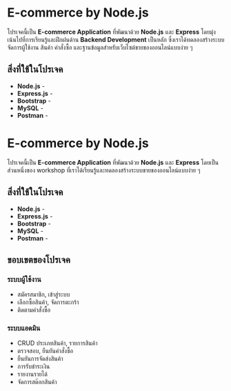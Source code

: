 # E-commerce by Node.js

โปรเจคนี้เป็น **E-commerce Application** ที่พัฒนาด้วย **Node.js** และ **Express** โดยมุ่งเน้นไปที่การเรียนรู้และฝึกฝนด้าน **Backend Development** เป็นหลัก ซึ่งเราได้ทดลองสร้างระบบจัดการผู้ใช้งาน สินค้า คำสั่งซื้อ และฐานข้อมูลสำหรับเว็บไซต์ขายของออนไลน์แบบง่าย ๆ


## สิ่งที่ใช้ในโปรเจค

- **Node.js** - 
- **Express.js** - 
- **Bootstrap** - 
- **MySQL** - 
- **Postman** -

# E-commerce by Node.js

โปรเจคนี้เป็น **E-commerce Application** ที่พัฒนาด้วย **Node.js** และ **Express** โดยเป็นส่วนหนึ่งของ workshop ที่เราได้เรียนรู้และทดลองสร้างระบบขายของออนไลน์แบบง่าย ๆ  

## สิ่งที่ใช้ในโปรเจค

- **Node.js** - 
- **Express.js** - 
- **Bootstrap** - 
- **MySQL** - 
- **Postman** -  

## ขอบเขตของโปรเจค

### ระบบผู้ใช้งาน
- สมัครสมาชิก, เข้าสู่ระบบ  
- เลือกซื้อสินค้า, จัดการตะกร้า  
- ติดตามคำสั่งซื้อ  

### ระบบแอดมิน
- CRUD ประเภทสินค้า, รายการสินค้า  
- ตรวจสอบ, ยืนยันคำสั่งซื้อ  
- ยืนยันการจัดส่งสินค้า  
- การรับชำระเงิน  
- รายงานรายได้  
- จัดการสต๊อกสินค้า  


